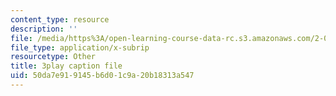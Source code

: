 ```yaml
---
content_type: resource
description: ''
file: /media/https%3A/open-learning-course-data-rc.s3.amazonaws.com/2-003sc-engineering-dynamics-fall-2011/50da7e919145b6d01c9a20b18313a547_zNCBDrnT05E.srt
file_type: application/x-subrip
resourcetype: Other
title: 3play caption file
uid: 50da7e91-9145-b6d0-1c9a-20b18313a547
---
```

